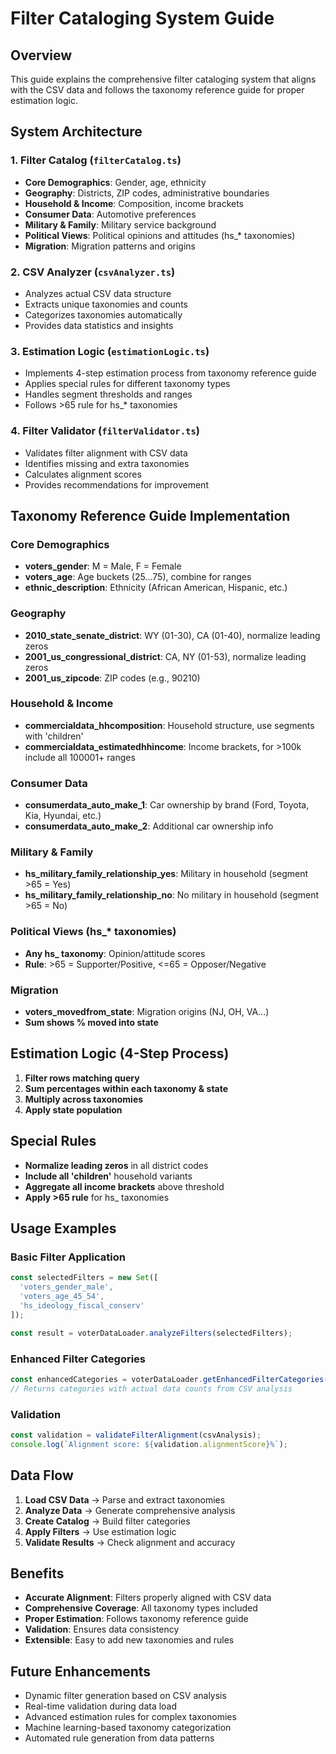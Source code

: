 # Filter Cataloging System Guide

## Overview

This guide explains the comprehensive filter cataloging system that aligns with the CSV data and follows the taxonomy reference guide for proper estimation logic.

## System Architecture

### 1. Filter Catalog (`filterCatalog.ts`)
- **Core Demographics**: Gender, age, ethnicity
- **Geography**: Districts, ZIP codes, administrative boundaries
- **Household & Income**: Composition, income brackets
- **Consumer Data**: Automotive preferences
- **Military & Family**: Military service background
- **Political Views**: Political opinions and attitudes (hs_* taxonomies)
- **Migration**: Migration patterns and origins

### 2. CSV Analyzer (`csvAnalyzer.ts`)
- Analyzes actual CSV data structure
- Extracts unique taxonomies and counts
- Categorizes taxonomies automatically
- Provides data statistics and insights

### 3. Estimation Logic (`estimationLogic.ts`)
- Implements 4-step estimation process from taxonomy reference guide
- Applies special rules for different taxonomy types
- Handles segment thresholds and ranges
- Follows >65 rule for hs_* taxonomies

### 4. Filter Validator (`filterValidator.ts`)
- Validates filter alignment with CSV data
- Identifies missing and extra taxonomies
- Calculates alignment scores
- Provides recommendations for improvement

## Taxonomy Reference Guide Implementation

### Core Demographics
- **voters_gender**: M = Male, F = Female
- **voters_age**: Age buckets (25...75), combine for ranges
- **ethnic_description**: Ethnicity (African American, Hispanic, etc.)

### Geography
- **2010_state_senate_district**: WY (01-30), CA (01-40), normalize leading zeros
- **2001_us_congressional_district**: CA, NY (01-53), normalize leading zeros
- **2001_us_zipcode**: ZIP codes (e.g., 90210)

### Household & Income
- **commercialdata_hhcomposition**: Household structure, use segments with 'children'
- **commercialdata_estimatedhhincome**: Income brackets, for >100k include all 100001+ ranges

### Consumer Data
- **consumerdata_auto_make_1**: Car ownership by brand (Ford, Toyota, Kia, Hyundai, etc.)
- **consumerdata_auto_make_2**: Additional car ownership info

### Military & Family
- **hs_military_family_relationship_yes**: Military in household (segment >65 = Yes)
- **hs_military_family_relationship_no**: No military in household (segment >65 = No)

### Political Views (hs_* taxonomies)
- **Any hs_ taxonomy**: Opinion/attitude scores
- **Rule**: >65 = Supporter/Positive, <=65 = Opposer/Negative

### Migration
- **voters_movedfrom_state**: Migration origins (NJ, OH, VA...)
- **Sum shows % moved into state**

## Estimation Logic (4-Step Process)

1. **Filter rows matching query**
2. **Sum percentages within each taxonomy & state**
3. **Multiply across taxonomies**
4. **Apply state population**

## Special Rules

- **Normalize leading zeros** in all district codes
- **Include all 'children'** household variants
- **Aggregate all income brackets** above threshold
- **Apply >65 rule** for hs_ taxonomies

## Usage Examples

### Basic Filter Application
```typescript
const selectedFilters = new Set([
  'voters_gender_male',
  'voters_age_45_54',
  'hs_ideology_fiscal_conserv'
]);

const result = voterDataLoader.analyzeFilters(selectedFilters);
```

### Enhanced Filter Categories
```typescript
const enhancedCategories = voterDataLoader.getEnhancedFilterCategories();
// Returns categories with actual data counts from CSV analysis
```

### Validation
```typescript
const validation = validateFilterAlignment(csvAnalysis);
console.log(`Alignment score: ${validation.alignmentScore}%`);
```

## Data Flow

1. **Load CSV Data** → Parse and extract taxonomies
2. **Analyze Data** → Generate comprehensive analysis
3. **Create Catalog** → Build filter categories
4. **Apply Filters** → Use estimation logic
5. **Validate Results** → Check alignment and accuracy

## Benefits

- **Accurate Alignment**: Filters properly aligned with CSV data
- **Comprehensive Coverage**: All taxonomy types included
- **Proper Estimation**: Follows taxonomy reference guide
- **Validation**: Ensures data consistency
- **Extensible**: Easy to add new taxonomies and rules

## Future Enhancements

- Dynamic filter generation based on CSV analysis
- Real-time validation during data load
- Advanced estimation rules for complex taxonomies
- Machine learning-based taxonomy categorization
- Automated rule generation from data patterns
